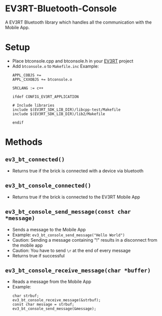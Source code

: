 # EV3RT-Bluetooth-Console
A EV3RT Bluetooth library which handles all the communication with the Mobile App.

# Setup
- Place btconsole.cpp and btconsole.h in your [EV3RT](https://ev3rt-git.github.io/about/) project
- Add `btconsole.o` to `Makefile.inc`
  Example:
  ```
  APPL_COBJS +=
  APPL_CXXOBJS += btconsole.o
  
  SRCLANG := c++
  
  ifdef CONFIG_EV3RT_APPLICATION
  
  # Include libraries
  include $(EV3RT_SDK_LIB_DIR)/libcpp-test/Makefile
  include $(EV3RT_SDK_LIB_DIR)/lib2/Makefile
  
  endif
  ```
  
# Methods

## `ev3_bt_connected()`
- Returns true if the brick is connected with a device via bluetooth

## `ev3_bt_console_connected()`
- Returns true if the brick is connected to the EV3RT Mobile App

## `ev3_bt_console_send_message(const char *message)`
- Sends a message to the Mobile App
- Example: `ev3_bt_console_send_message("Hello World")`
- Caution: Sending a message containing "!" results in a disconnect from the mobile app
- Caution: You have to send `\r` at the end of every message
- Returns true if successful

## `ev3_bt_console_receive_message(char *buffer)`
- Reads a message from the Mobile App
- Example: 
  ```
  char strbuf;
  ev3_bt_console_receive_message(&strbuf);
  const char message = strbuf;
  ev3_bt_console_send_message(&message);
  ```
